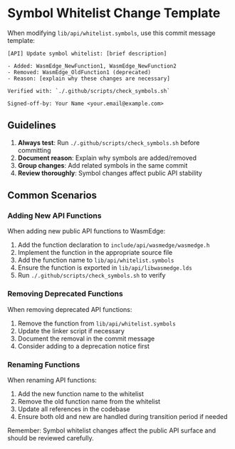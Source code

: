 # Symbol Whitelist Change Template

When modifying `lib/api/whitelist.symbols`, use this commit message template:

```
[API] Update symbol whitelist: [brief description]

- Added: WasmEdge_NewFunction1, WasmEdge_NewFunction2
- Removed: WasmEdge_OldFunction1 (deprecated)
- Reason: [explain why these changes are necessary]

Verified with: `./.github/scripts/check_symbols.sh`

Signed-off-by: Your Name <your.email@example.com>
```

## Guidelines

1. **Always test**: Run `./.github/scripts/check_symbols.sh` before committing
2. **Document reason**: Explain why symbols are added/removed
3. **Group changes**: Add related symbols in the same commit
4. **Review thoroughly**: Symbol changes affect public API stability

## Common Scenarios

### Adding New API Functions
When adding new public API functions to WasmEdge:
1. Add the function declaration to `include/api/wasmedge/wasmedge.h`
2. Implement the function in the appropriate source file
3. Add the function name to `lib/api/whitelist.symbols`
4. Ensure the function is exported in `lib/api/libwasmedge.lds`
5. Run `./.github/scripts/check_symbols.sh` to verify

### Removing Deprecated Functions
When removing deprecated API functions:
1. Remove the function from `lib/api/whitelist.symbols`
2. Update the linker script if necessary
3. Document the removal in the commit message
4. Consider adding to a deprecation notice first

### Renaming Functions
When renaming API functions:
1. Add the new function name to the whitelist
2. Remove the old function name from the whitelist
3. Update all references in the codebase
4. Ensure both old and new are handled during transition period if needed

Remember: Symbol whitelist changes affect the public API surface and should be reviewed carefully.
